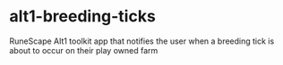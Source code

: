 # alt1-breeding-ticks
RuneScape Alt1 toolkit app that notifies the user when a breeding tick is about to occur on their play owned farm
